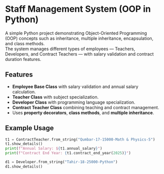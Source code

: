# Staff Management System (OOP in Python)

A simple Python project demonstrating Object-Oriented Programming (OOP) concepts such as inheritance, multiple inheritance, encapsulation, and class methods.  
The system manages different types of employees — Teachers, Developers, and Contract Teachers — with salary validation and contract duration features.

## Features
- **Employee Base Class** with salary validation and annual salary calculation.
- **Teacher Class** with subject specialization.
- **Developer Class** with programming language specialization.
- **Contract Teacher Class** combining teaching and contract management.
- Uses **property decorators**, **class methods**, and **multiple inheritance**.

## Example Usage
```python
t1 = ContractTeacher.from_string("Qumbar-17-15000-Math & Physics-5")
t1.show_details()
print(f"Annual Salary: ${t1.annual_salary}")
print(f"Contract End Year: {t1.contract_end_year(2025)}")

d1 = Developer.from_string("Tahir-18-25000-Python")
d1.show_details()

